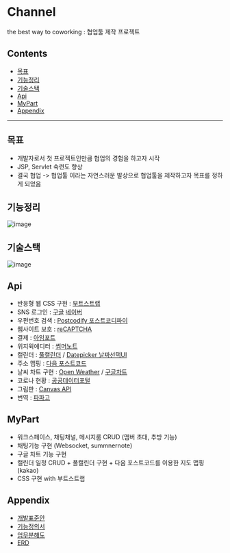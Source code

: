 # Channel
the best way to coworking : 협업툴 제작 프로젝트

## Contents

- [목표](#목표)
- [기능정리](#기능정리)
- [기술스택](#기술스택)
- [Api](#Api)
- [MyPart](#MyPart)
- [Appendix](#Appendix)

<hr/>

## 목표
- 개발자로서 첫 프로젝트인만큼 협업의 경험을 하고자 시작
- JSP, Servlet 숙련도 향상
- 결국 협업 -> 협업툴 이라는 자연스러운 발상으로 협업툴을 제작하고자 목표를 정하게 되었음

## 기능정리
![image](https://user-images.githubusercontent.com/73293024/121782343-fdbd7a00-cbe3-11eb-898a-09878192fca3.png)

## 기술스택
![image](https://user-images.githubusercontent.com/73293024/121782417-4f660480-cbe4-11eb-939a-8ae55f8e9809.png)

## Api
- 반응형 웹 CSS 구현 : [부트스트랩](http://bootstrapk.com)
- SNS 로그인 : [구글](https://console.cloud.google.com/) [네이버](https://developers.naver.com/main/)
- 우편번호 검색 : [Postcodify 포스트코디파이](https://www.poesis.org/postcodify/)
- 웹사이트 보호 : [reCAPTCHA](https://www.google.com/recaptcha/about/)
- 결제 : [아임포트](https://www.iamport.kr/getstarted)
- 위지윅에디터 : [썸머노트](https://summernote.org/)
- 캘린더 : [풀캘린더](https://fullcalendar.io/) / [Datepicker 날짜선택UI](https://bootstrap-datepicker.readthedocs.io/en/latest/)
- 주소 맵핑 : [다음 포스트코드](https://postcode.map.daum.net/guide)
- 날씨 차트 구현 : [Open Weather](https://openweathermap.org/api/one-call-api) / [구글차트](https://developers.google.com/chart?hl=ko)
- 코로나 현황 : [공공데이터포털](https://data.go.kr/)
- 그림판 : [Canvas API](https://developer.mozilla.org/ko/docs/Web/API/Canvas_API)
- 번역 : [파파고](https://developers.naver.com/docs/papago/)

## MyPart
- 워크스페이스, 채팅채널, 메시지룸 CRUD (맴버 초대, 추방 기능)
- 채팅기능 구현 (Websocket, summnernote)
- 구글 차트 기능 구현
- 캘린더 일정 CRUD + 풀캘린더 구현 + 다음 포스트코드를 이용한 지도 맵핑 (kakao)
- CSS 구현 with 부트스트랩

## Appendix
- [개발표준안](https://www.notion.so/ruckusjerry/f3c5aba3345942ea8316c5c2a7af5efd)
- [기능정의서](https://www.notion.so/ruckusjerry/9d642a4f5a6a4bfcbf6828233dfddc5d)
- [업무분해도](https://www.notion.so/ruckusjerry/931bdc8298ae4186816766430e21eebf)
- [ERD](https://www.notion.so/ruckusjerry/ERD-23b94c10884a406b9706279d337da330)


